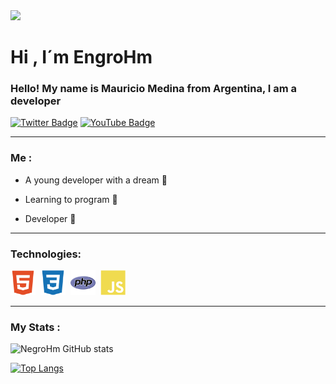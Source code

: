 <div id="header" aling="center">
    <img src="https://media.giphy.com/media/U3EC6scVE8SOsjqQPW/giphy.gif" width="200">
    <h1 aling="center">Hi , I´m EngroHm</h1>
    <h3 aling="center">Hello! My name is Mauricio Medina from Argentina, I am a developer</h3>
</div>

<div id="badges" aling="center">
    <a href="https://twitter.com/EngroH" target="_blank">
        <img src="https://img.shields.io/twitter/follow/EngroH?color=blue&logo=twitter&style=for-the-badge"
            alt="Twitter Badge"></a>
    <a href="https://www.youtube.com/channel/UCtI4AIar1N8TnOrURWSC2bQ" target="_blank">
        <img src="https://img.shields.io/twitter/follow/EngroHm?color=pink&logo=YouTube&logoColor=red&style=for-the-badge"
            alt="YouTube Badge">
    </a>
</div>

---

### Me :

- A young developer with a dream 👥

- Learning to program 👥

- Developer 👥


---

<div aling="left">
    <h3>Technologies:</h3>
    <div>
        <img src="https://github.com/devicons/devicon/blob/develop/icons/html5/html5-plain.svg" title="HTML5" alt="HTML"
            width="40" height="40/">&nbsp;
        <img src="https://github.com/devicons/devicon/blob/develop/icons/css3/css3-plain.svg" title="CSS3" alt="CSS"
            width="40" height="40/">&nbsp;
        <img src="https://github.com/devicons/devicon/blob/develop/icons/php/php-original.svg" title="PHP" alt="PHP"
            width="40" height="40/">&nbsp;
        <img src="https://github.com/devicons/devicon/blob/develop/icons/javascript/javascript-plain.svg" title="JS"
            alt="JS" width="40" height="40/">&nbsp;
    </div>
</div>

---
### My Stats :
![NegroHm GitHub stats](https://github-readme-stats.vercel.app/api?username=NegroHm&show_icons=true&theme=radical)

[![Top Langs](https://github-readme-stats.vercel.app/api/top-langs/?username=NegroHm&layout=compact)](https://github.com/anuraghazra/github-readme-stats)
